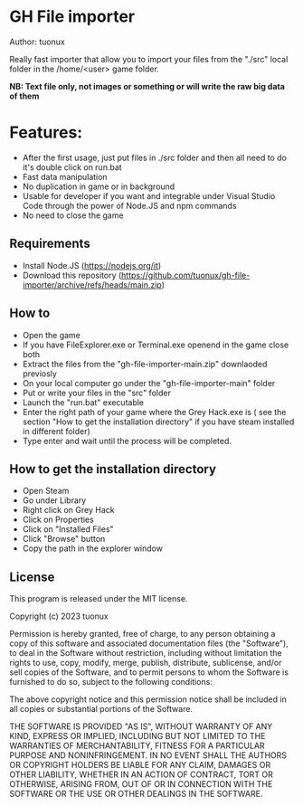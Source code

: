 # GH File importer

Author: tuonux

Really fast importer that allow you to import your files from the "./src" local folder in the /home/\<user\> game folder.

**NB: Text file only, not images or something or will write the raw big data of them**

# Features:

- After the first usage, just put files in ./src folder and then all need to do it's double click on run.bat
- Fast data manipulation
- No duplication in game or in background
- Usable for developer if you want and integrable under Visual Studio Code through the power of Node.JS and npm commands
- No need to close the game

## Requirements

- Install Node.JS (https://nodejs.org/it)
- Download this repository (https://github.com/tuonux/gh-file-importer/archive/refs/heads/main.zip)

## How to

- Open the game
- If you have FileExplorer.exe or Terminal.exe openend in the game close both
- Extract the files from the "gh-file-importer-main.zip" downlaoded previosly
- On your local computer go under the "gh-file-importer-main" folder
- Put or write your files in the "src" folder
- Launch the "run.bat" executable
- Enter the right path of your game where the Grey Hack.exe is ( see the section "How to get the installation directory" if you have steam installed in different folder)
- Type enter and wait until the process will be completed.

## How to get the installation directory

- Open Steam
- Go under Library
- Right click on Grey Hack
- Click on Properties
- Click on "Installed Files"
- Click "Browse" button
- Copy the path in the explorer window

## License

This program is released under the MIT license.

Copyright (c) 2023 tuonux

Permission is hereby granted, free of charge, to any person
obtaining a copy of this software and associated documentation
files (the "Software"), to deal in the Software without
restriction, including without limitation the rights to use,
copy, modify, merge, publish, distribute, sublicense, and/or sell
copies of the Software, and to permit persons to whom the
Software is furnished to do so, subject to the following
conditions:

The above copyright notice and this permission notice shall be
included in all copies or substantial portions of the Software.

THE SOFTWARE IS PROVIDED "AS IS", WITHOUT WARRANTY OF ANY KIND,
EXPRESS OR IMPLIED, INCLUDING BUT NOT LIMITED TO THE WARRANTIES
OF MERCHANTABILITY, FITNESS FOR A PARTICULAR PURPOSE AND
NONINFRINGEMENT. IN NO EVENT SHALL THE AUTHORS OR COPYRIGHT
HOLDERS BE LIABLE FOR ANY CLAIM, DAMAGES OR OTHER LIABILITY,
WHETHER IN AN ACTION OF CONTRACT, TORT OR OTHERWISE, ARISING
FROM, OUT OF OR IN CONNECTION WITH THE SOFTWARE OR THE USE OR
OTHER DEALINGS IN THE SOFTWARE.
